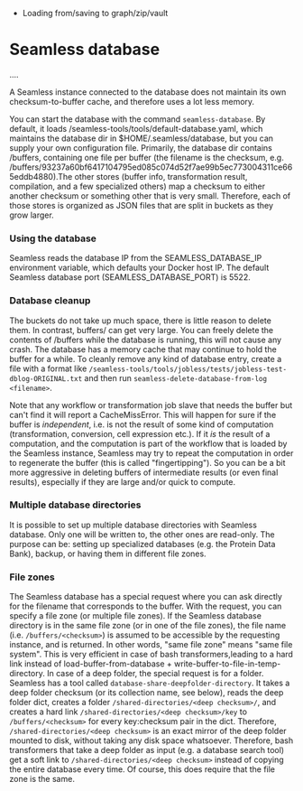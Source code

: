 - Loading from/saving to graph/zip/vault

# Seamless database

<!--
**Deployment role: checksum-to-buffer service**

**Deployment role: buffer info service**

**Deployment role: transformation result service**

**Deployment role: compilation service**

These roles are normally taken by the ***Seamless database***.
-->

....

A Seamless instance connected to the database does not maintain its own checksum-to-buffer cache, and therefore uses a lot less memory.

You can start the database with the command `seamless-database`. By default, it loads  /seamless-tools/tools/default-database.yaml, which maintains the database dir in  \$HOME/.seamless/database, but you can supply your own configuration file. Primarily, the database dir contains /buffers, containing one file per buffer (the filename is the checksum, e.g. /buffers/93237a60bf6417104795ed085c074d52f7ae99b5ec773004311ce665eddb4880).The other stores (buffer info, transformation result, compilation, and a few specialized others) map a checksum to either another checksum or something other that is very small. Therefore, each of those stores is organized as JSON files that are split in buckets as they grow larger.

### Using the database

Seamless reads the database IP from the SEAMLESS_DATABASE_IP environment variable, which defaults your Docker host IP. The default Seamless database port (SEAMLESS_DATABASE_PORT) is 5522.

### Database cleanup

The buckets do not take up much space, there is little reason to delete them.  In contrast, buffers/ can get very large. You can freely delete the contents of /buffers while the database is running, this will not cause any crash. The database has a memory cache that may continue to hold the buffer for a while. To cleanly remove any kind of database entry, create a file with a format like
`/seamless-tools/tools/jobless/tests/jobless-test-dblog-ORIGINAL.txt` and then run `seamless-delete-database-from-log <filename>`.

Note that any workflow or transformation job slave that needs the buffer but can't find it will report a CacheMissError. This will happen for sure if the buffer is *independent*, i.e. is not the result of some kind of computation (transformation, conversion, cell expression etc.). If it *is* the result of a computation, and the computation is part of the workflow that is loaded by the Seamless instance, Seamless may try to repeat the computation in order to regenerate the buffer (this is called "fingertipping"). So you can be a bit more aggressive in deleting buffers of intermediate results (or even final results), especially if they are large and/or quick to compute.

### Multiple database directories

It is possible to set up multiple database directories with Seamless database. Only one will be written to, the other ones are read-only. The purpose can be: setting up specialized databases (e.g. the Protein Data Bank), backup, or having them in different file zones.

### File zones

The Seamless database has a special request where you can ask directly for the filename that corresponds to the buffer. With the request, you can specify a file zone (or multiple file zones). If the Seamless database directory is in the same file zone (or in one of the file zones), the file name (i.e. `/buffers/<checksum>`) is assumed to be accessible by the requesting instance, and is returned. In other words, "same file zone" means "same file system". This is very efficient in case of bash transformers,leading to a hard link instead of load-buffer-from-database + write-buffer-to-file-in-temp-directory. In case of a deep folder, the special request is for a folder. Seamless has a tool called `database-share-deepfolder-directory`. It takes a deep folder checksum (or its collection name, see below), reads the deep folder dict, creates a folder `/shared-directories/<deep checksum>/`, and creates a hard link `/shared-directories/<deep checksum>/key` to `/buffers/<checksum>` for every key:checksum pair in the dict. Therefore, `/shared-directories/<deep checksum>` is an exact mirror of the deep folder mounted to disk, without taking any disk space whatsoever. Therefore, bash transformers that take a deep folder as input (e.g. a database search tool) get a soft link to `/shared-directories/<deep checksum>` instead of copying the entire database every time. Of course, this does require that the file zone is the same.